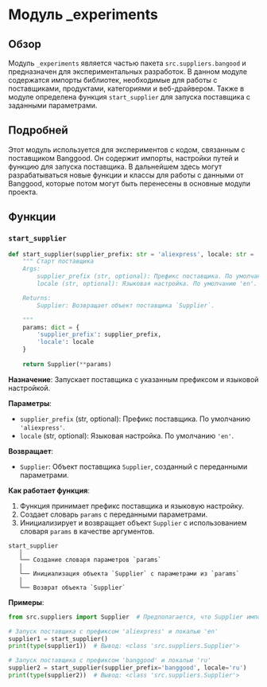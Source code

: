 # Модуль _experiments

## Обзор

Модуль `_experiments` является частью пакета `src.suppliers.bangood` и предназначен для экспериментальных разработок. В данном модуле содержатся импорты библиотек, необходимые для работы с поставщиками, продуктами, категориями и веб-драйвером. Также в модуле определена функция `start_supplier` для запуска поставщика с заданными параметрами.

## Подробней

Этот модуль используется для экспериментов с кодом, связанным с поставщиком Banggood. Он содержит импорты, настройки путей и функцию для запуска поставщика. В дальнейшем здесь могут разрабатываться новые функции и классы для работы с данными от Banggood, которые потом могут быть перенесены в основные модули проекта.

## Функции

### `start_supplier`

```python
def start_supplier(supplier_prefix: str = 'aliexpress', locale: str = 'en') -> Supplier:
    """ Старт поставщика 
    Args:
        supplier_prefix (str, optional): Префикс поставщика. По умолчанию 'aliexpress'.
        locale (str, optional): Языковая настройка. По умолчанию 'en'.

    Returns:
        Supplier: Возвращает объект поставщика `Supplier`.

    """
    params: dict = {
        'supplier_prefix': supplier_prefix,
        'locale': locale
    }
    
    return Supplier(**params)
```

**Назначение**: Запускает поставщика с указанным префиксом и языковой настройкой.

**Параметры**:
- `supplier_prefix` (str, optional): Префикс поставщика. По умолчанию `'aliexpress'`.
- `locale` (str, optional): Языковая настройка. По умолчанию `'en'`.

**Возвращает**:
- `Supplier`: Объект поставщика `Supplier`, созданный с переданными параметрами.

**Как работает функция**:
1. Функция принимает префикс поставщика и языковую настройку.
2. Создает словарь `params` с переданными параметрами.
3. Инициализирует и возвращает объект `Supplier` с использованием словаря `params` в качестве аргументов.

```
start_supplier
   │
   └── Создание словаря параметров `params`
   │
   └── Инициализация объекта `Supplier` с параметрами из `params`
   │
   └── Возврат объекта `Supplier`
```

**Примеры**:

```python
from src.suppliers import Supplier  # Предполагается, что Supplier импортируется именно так

# Запуск поставщика с префиксом 'aliexpress' и локалью 'en'
supplier1 = start_supplier()
print(type(supplier1))  # Вывод: <class 'src.suppliers.Supplier'>

# Запуск поставщика с префиксом 'banggood' и локалью 'ru'
supplier2 = start_supplier(supplier_prefix='banggood', locale='ru')
print(type(supplier2))  # Вывод: <class 'src.suppliers.Supplier'>
